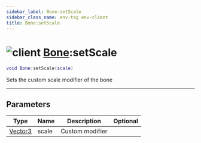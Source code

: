 ```yaml
---
sidebar_label: Bone:setScale
sidebar_class_name: env-tag env-client
title: Bone:setScale
---
```


# <img src='/img/wiki/client.png' alt='client' data-tag='env-tag' /> [Bone](../bone/README.md):setScale

```lua
void Bone:setScale(scale)
```

Sets the custom scale modifier of the bone<br/>

-----------------
## Parameters

| Type   | Name | Description | Optional |
| ------ | ---- | ----------- | -------: |
| [Vector3](../vector3/README.md) | scale | Custom modifier |   |
